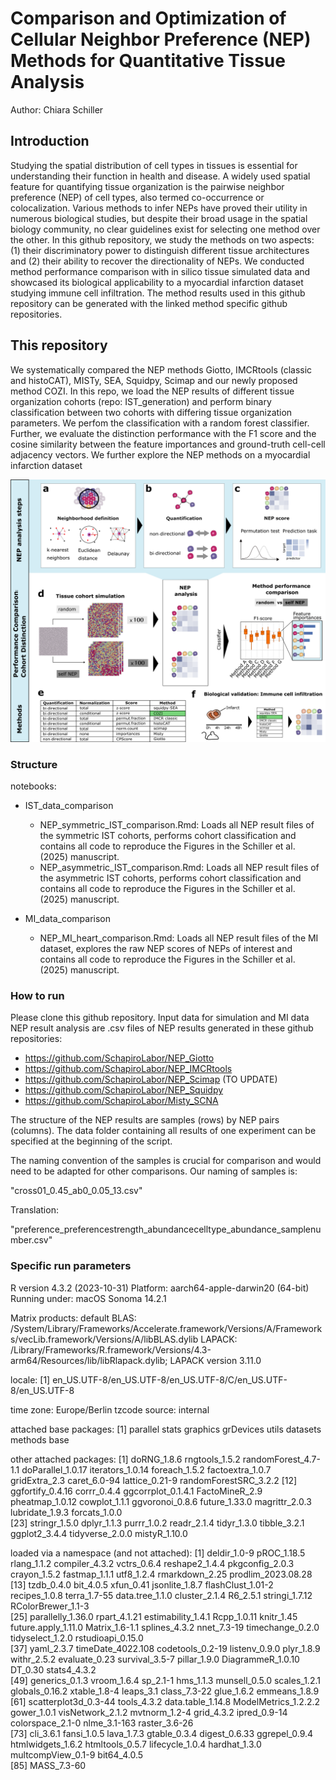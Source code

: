 # Comparison and Optimization of Cellular Neighbor Preference (NEP) Methods for Quantitative Tissue Analysis
Author: Chiara Schiller

## Introduction
Studying the spatial distribution of cell types in tissues is essential for understanding their function in health and disease. A widely used spatial feature for quantifying tissue organization is the pairwise neighbor preference (NEP) of cell types, also termed co-occurrence or colocalization. Various methods to infer NEPs have proved their utility in numerous biological studies, but despite their broad usage in the spatial biology community, no clear guidelines exist for selecting one method over the other. In this github repository, we study the methods on two aspects: (1) their discriminatory power to distinguish different tissue architectures and (2) their ability to recover the directionality of NEPs. We conducted method performance comparison with in silico tissue simulated data and showcased its biological applicability to a myocardial infarction dataset studying immune cell infiltration. The method results used in this github repository can be generated with the linked method specific github repositories.

## This repository
We systematically compared the NEP methods Giotto, IMCRtools (classic and histoCAT), MISTy, SEA, Squidpy, Scimap and our newly proposed method COZI. In this repo, we load the NEP results of different tissue organization cohorts (repo: IST_generation) and perform binary classification between two cohorts with differing tissue organization parameters. We perfom the classification with a random forest classifier. Further, we evaluate the distinction performance with the F1 score and the cosine similarity between the feature importances and ground-truth cell-cell adjacency vectors. We further explore the NEP methods on a myocardial infarction dataset

![Overview Figure 1](images/fig1_overview.png)

### Structure
notebooks: 
- IST_data_comparison
    - NEP_symmetric_IST_comparison.Rmd: Loads all NEP result files of the symmetric IST cohorts, performs cohort classification and contains all code to reproduce the Figures in the Schiller et al. (2025) manuscript. 
    - NEP_asymmetric_IST_comparison.Rmd: Loads all NEP result files of the asymmetric IST cohorts, performs cohort classification and contains all code to reproduce the Figures in the Schiller et al. (2025) manuscript. 
    
- MI_data_comparison
    - NEP_MI_heart_comparison.Rmd: Loads all NEP result files of the MI dataset, explores the raw NEP scores of NEPs of interest and contains all code to reproduce the Figures in the Schiller et al. (2025) manuscript. 

### How to run
Please clone this github repository. Input data for simulation and MI data NEP result analysis are .csv files of NEP results generated in these github repositories:

- https://github.com/SchapiroLabor/NEP_Giotto
- https://github.com/SchapiroLabor/NEP_IMCRtools
- https://github.com/SchapiroLabor/NEP_Scimap (TO UPDATE)
- https://github.com/SchapiroLabor/NEP_Squidpy
- https://github.com/SchapiroLabor/Misty_SCNA

The structure of the NEP results are samples (rows) by NEP pairs (columns). The data folder containing all results of one experiment can be specified at the beginning of the script. 

The naming convention of the samples is crucial for comparison and would need to be adapted for other comparisons.
Our naming of samples is: 

"cross01_0.45_ab0_0.05_13.csv"

Translation: 

"preference_preferencestrength_abundancecelltype_abundance_samplenumber.csv"

### Specific run parameters

R version 4.3.2 (2023-10-31)
Platform: aarch64-apple-darwin20 (64-bit)
Running under: macOS Sonoma 14.2.1

Matrix products: default
BLAS:   /System/Library/Frameworks/Accelerate.framework/Versions/A/Frameworks/vecLib.framework/Versions/A/libBLAS.dylib 
LAPACK: /Library/Frameworks/R.framework/Versions/4.3-arm64/Resources/lib/libRlapack.dylib;  LAPACK version 3.11.0

locale:
[1] en_US.UTF-8/en_US.UTF-8/en_US.UTF-8/C/en_US.UTF-8/en_US.UTF-8

time zone: Europe/Berlin
tzcode source: internal

attached base packages:
[1] parallel  stats     graphics  grDevices utils     datasets  methods   base     

other attached packages:
 [1] doRNG_1.8.6           rngtools_1.5.2        randomForest_4.7-1.1  doParallel_1.0.17     iterators_1.0.14      foreach_1.5.2         factoextra_1.0.7      gridExtra_2.3         caret_6.0-94          lattice_0.21-9        randomForestSRC_3.2.2
[12] ggfortify_0.4.16      corrr_0.4.4           ggcorrplot_0.1.4.1    FactoMineR_2.9        pheatmap_1.0.12       cowplot_1.1.1         ggvoronoi_0.8.6       future_1.33.0         magrittr_2.0.3        lubridate_1.9.3       forcats_1.0.0        
[23] stringr_1.5.0         dplyr_1.1.3           purrr_1.0.2           readr_2.1.4           tidyr_1.3.0           tibble_3.2.1          ggplot2_3.4.4         tidyverse_2.0.0       mistyR_1.10.0        

loaded via a namespace (and not attached):
 [1] deldir_1.0-9         pROC_1.18.5          rlang_1.1.2          compiler_4.3.2       vctrs_0.6.4          reshape2_1.4.4       pkgconfig_2.0.3      crayon_1.5.2         fastmap_1.1.1        utf8_1.2.4           rmarkdown_2.25       prodlim_2023.08.28  
[13] tzdb_0.4.0           bit_4.0.5            xfun_0.41            jsonlite_1.8.7       flashClust_1.01-2    recipes_1.0.8        terra_1.7-55         data.tree_1.1.0      cluster_2.1.4        R6_2.5.1             stringi_1.7.12       RColorBrewer_1.1-3  
[25] parallelly_1.36.0    rpart_4.1.21         estimability_1.4.1   Rcpp_1.0.11          knitr_1.45           future.apply_1.11.0  Matrix_1.6-1.1       splines_4.3.2        nnet_7.3-19          timechange_0.2.0     tidyselect_1.2.0     rstudioapi_0.15.0   
[37] yaml_2.3.7           timeDate_4022.108    codetools_0.2-19     listenv_0.9.0        plyr_1.8.9           withr_2.5.2          evaluate_0.23        survival_3.5-7       pillar_1.9.0         DiagrammeR_1.0.10    DT_0.30              stats4_4.3.2        
[49] generics_0.1.3       vroom_1.6.4          sp_2.1-1             hms_1.1.3            munsell_0.5.0        scales_1.2.1         globals_0.16.2       xtable_1.8-4         leaps_3.1            class_7.3-22         glue_1.6.2           emmeans_1.8.9       
[61] scatterplot3d_0.3-44 tools_4.3.2          data.table_1.14.8    ModelMetrics_1.2.2.2 gower_1.0.1          visNetwork_2.1.2     mvtnorm_1.2-4        grid_4.3.2           ipred_0.9-14         colorspace_2.1-0     nlme_3.1-163         raster_3.6-26       
[73] cli_3.6.1            fansi_1.0.5          lava_1.7.3           gtable_0.3.4         digest_0.6.33        ggrepel_0.9.4        htmlwidgets_1.6.2    htmltools_0.5.7      lifecycle_1.0.4      hardhat_1.3.0        multcompView_0.1-9   bit64_4.0.5         
[85] MASS_7.3-60         
